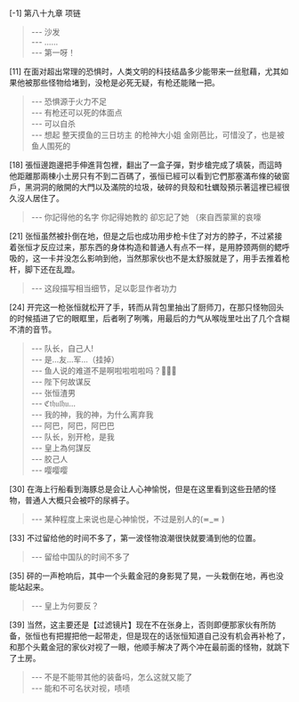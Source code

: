
[-1] 第八十九章 项链
>--- 沙发<br>
>--- ……<br>
>--- 第一呀！<br>

[11] 在面对超出常理的恐惧时，人类文明的科技结晶多少能带来一丝慰藉，尤其如果他被那些怪物给堵到，没枪是必死无疑，有枪还能赌一把。
>--- 恐惧源于火力不足<br>
>--- 有枪还可以死的体面点<br>
>--- 可以自杀<br>
>--- 想起 整天摸鱼的三日坊主 的枪神大小姐 金刚芭比，可惜没了，也是被鱼人围死的<br>

[18] 張恒邊跑邊把手伸進背包裡，翻出了一盒子彈，對步槍完成了填裝，而這時他距離那兩棟小土房只有不到二百碼了，張恒已經可以看到它們那塞滿布條的破窗戶，黑洞洞的敞開的大門以及滿院的垃圾，破碎的貝殼和牡蠣殼預示著這裡已經很久沒人居住了。
>--- 你記得他的名字 你記得她教的 卻忘記了她 （來自西蒙黨的哀嚎<br>

[21] 张恒虽然被扑倒在地，但是之后也成功用步枪卡住了对方的脖子，不过紧接着张恒才反应过来，那东西的身体构造和普通人有点不一样，是用脖颈两侧的鳃呼吸的，这一卡并没怎么影响到他，当然那家伙也不是太舒服就是了，用手去推着枪杆，脚下还在乱蹬。
>--- 这段描写相当细节，足以彰显作者功力<br>

[24] 开完这一枪张恒就松开了手，转而从背包里抽出了厨师刀，在那只怪物回头的时候插进了它的眼眶里，后者咧了咧嘴，用最后的力气从喉咙里吐出了几个含糊不清的音节。
>--- 队长，自己人!<br>
>--- 是…友…军…（挂掉）<br>
>--- 鱼人说的难道不是啊啦啦啦啦吗？🐶🐶🐶<br>
>--- 陛下何故谋反<br>
>--- 张恒渣男<br>
>--- ℭ𝔱𝔥𝔲𝔩𝔥𝔲...<br>
>--- 我的神，我的神，为什么离弃我<br>
>--- 阿巴，阿巴，阿巴巴<br>
>--- 队长，别开枪，是我<br>
>--- 皇上為何謀反<br>
>--- 胶己人<br>
>--- 嘤嘤嘤<br>

[30] 在海上行船看到海豚总是会让人心神愉悦，但是在这里看到这些丑陋的怪物，普通人大概只会被吓的尿裤子。
>--- 某种程度上来说也是心神愉悦，不过是别人的(≖_≖ )<br>

[33] 不过留给他的时间不多了，第一波怪物浪潮很快就要涌到他的位置。
>--- 留给中国队的时间不多了<br>

[35] 砰的一声枪响后，其中一个头戴金冠的身影晃了晃，一头栽倒在地，再也没能站起来。
>--- 皇上为何要反？<br>

[39] 当然，这主要还是【过滤镜片】现在不在张身上，否则即便那家伙有所防备，张恒也有把握把他一起带走，但是现在的话张恒知道自己没有机会再补枪了，和那个头戴金冠的家伙对视了一眼，他顺手解决了两个冲在最前面的怪物，就跳下了土房。
>--- 不是不能带其他的装备吗，怎么这就又能了<br>
>--- 能和不可名状对视，啧啧<br>
